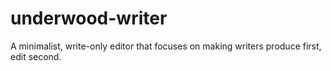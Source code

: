 underwood-writer
================

A minimalist, write-only editor that focuses on making writers produce first, edit second.